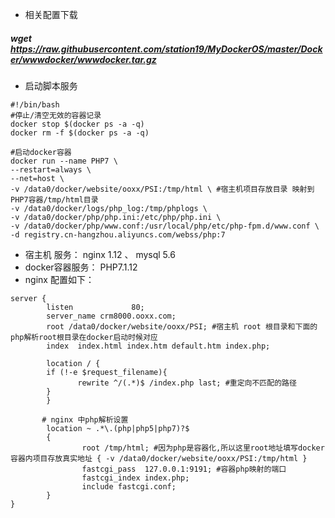 - 相关配置下载
##### wget https://raw.githubusercontent.com/station19/MyDockerOS/master/Docker/wwwdocker/wwwdocker.tar.gz

- 启动脚本服务
```shell
#!/bin/bash
#停止/清空无效的容器记录
docker stop $(docker ps -a -q)
docker rm -f $(docker ps -a -q)

#启动docker容器
docker run --name PHP7 \
--restart=always \
--net=host \
-v /data0/docker/website/ooxx/PSI:/tmp/html \ #宿主机项目存放目录 映射到 PHP7容器/tmp/html目录
-v /data0/docker/logs/php_log:/tmp/phplogs \
-v /data0/docker/php/php.ini:/etc/php/php.ini \
-v /data0/docker/php/www.conf:/usr/local/php/etc/php-fpm.d/www.conf \
-d registry.cn-hangzhou.aliyuncs.com/webss/php:7
```

- 宿主机 服务： nginx 1.12 、 mysql 5.6 
- docker容器服务： PHP7.1.12               
- nginx 配置如下：

```shell
server {
        listen             80;
        server_name crm8000.ooxx.com;
        root /data0/docker/website/ooxx/PSI; #宿主机 root 根目录和下面的php解析root根目录在docker启动时候对应
        index  index.html index.htm default.htm index.php;
        
        location / {
        if (!-e $request_filename){
               rewrite ^/(.*)$ /index.php last; #重定向不匹配的路径
        }
        }
        
       # nginx 中php解析设置
        location ~ .*\.(php|php5|php7)?$ 
        {
                root /tmp/html; #因为php是容器化,所以这里root地址填写docker容器内项目存放真实地址 { -v /data0/docker/website/ooxx/PSI:/tmp/html }
                fastcgi_pass  127.0.0.1:9191; #容器php映射的端口
                fastcgi_index index.php;
                include fastcgi.conf;
        }
}
```
